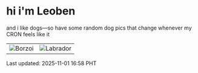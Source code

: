 # hi i'm Leoben

and i like dogs—so have some random dog pics that change whenever my CRON feels like it

|  |  |
|--------|----------|
| ![Borzoi](https://random-dog-vercel.vercel.app/api/random-borzoi?v=1761987493) | ![Labrador](https://random-dog-vercel.vercel.app/api/random-labrador?v=1761987493) |

Last updated: 2025-11-01 16:58 PHT
